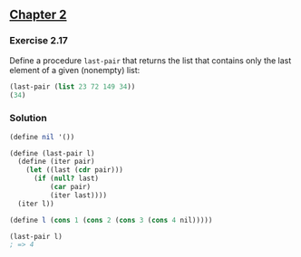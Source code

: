 ## [Chapter 2](../index.md#2-Building-Abstractions-with-Data)

### Exercise 2.17

Define a procedure `last-pair` that returns the list that contains only the last element of a given (nonempty) list:

```scheme
(last-pair (list 23 72 149 34))
(34)
```

### Solution

```scheme
(define nil '())

(define (last-pair l)
  (define (iter pair)
    (let ((last (cdr pair)))
      (if (null? last)
          (car pair)
          (iter last))))
  (iter l))

(define l (cons 1 (cons 2 (cons 3 (cons 4 nil)))))

(last-pair l)
; => 4
```

